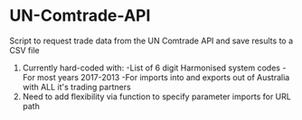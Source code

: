 # UN-Comtrade-API
Script to request trade data from the UN Comtrade API and save results to a CSV file

1) Currently hard-coded with:
  -List of 6 digit Harmonised system codes
  -For most years 2017-2013
  -For imports into and exports out of Australia with ALL it's trading partners
2) Need to add flexibility via  function to specify parameter imports for URL path
